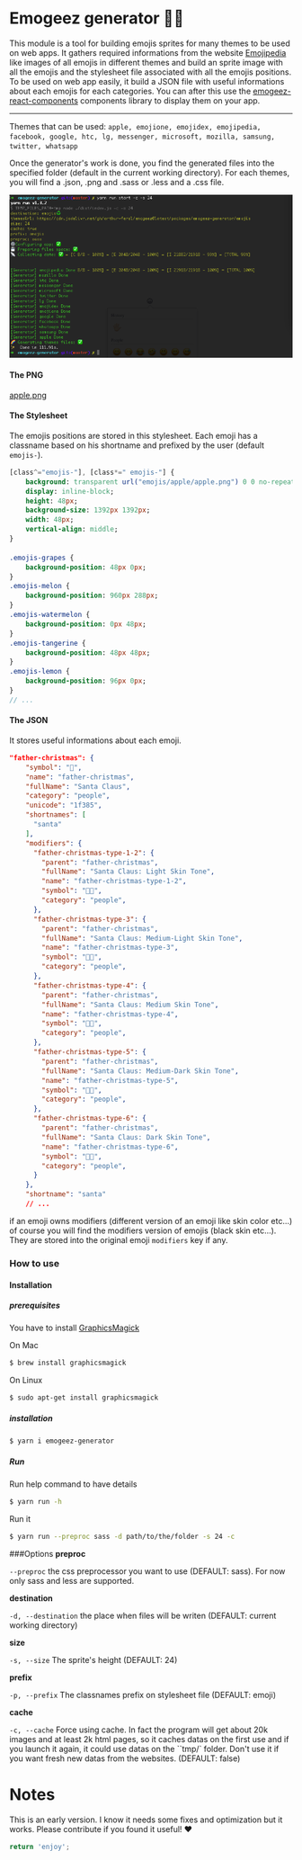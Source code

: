 # Emogeez generator 👷‍♂️

This module is a tool for building emojis sprites for many themes to be used on web apps.
It gathers required informations from the website [Emojipedia](https://emojipedia.org) like images of all emojis in different themes and build an sprite image with all the emojis and the stylesheet file associated with all the emojis positions.
To be used on web app easily, it build a JSON file with useful informations about each emojis for each categories.
You can after this use the [emogeez-react-components](https://github.com/arthur-feral/emogeez/blob/master/packages/emogeez-react-components/README.md) components library to display them on your app.

---
Themes that can be used: `apple, emojione, emojidex, emojipedia, facebook, google, htc, lg, messenger, microsoft, mozilla, samsung, twitter, whatsapp`

Once the generator's work is done, you find the generated files into the specified folder (default in the current working directory).
For each themes, you will find a .json, .png and .sass or .less and a .css file.

![generator](https://github.com/arthur-feral/emogeez/raw/master/packages/emogeez-generator/demo_generator.png)

#### The PNG
[apple.png](https://github.com/arthur-feral/emogeez/raw/master/packages/emogeez-generator/emojis/apple/apple.png)

#### The Stylesheet
The emojis positions are stored in this stylesheet. Each emoji has a classname based on his shortname and prefixed by the user (default `emojis-`).

```sass
[class^="emojis-"], [class*=" emojis-"] {
    background: transparent url("emojis/apple/apple.png") 0 0 no-repeat;
    display: inline-block;
    height: 48px;
    background-size: 1392px 1392px;
    width: 48px;
    vertical-align: middle;
}

.emojis-grapes {
    background-position: 48px 0px;
}
.emojis-melon {
    background-position: 960px 288px;
}
.emojis-watermelon {
    background-position: 0px 48px;
}
.emojis-tangerine {
    background-position: 48px 48px;
}
.emojis-lemon {
    background-position: 96px 0px;
}
// ...
```

#### The JSON
It stores useful informations about each emoji.

```JSON
"father-christmas": {
    "symbol": "🎅",
    "name": "father-christmas",
    "fullName": "Santa Claus",
    "category": "people",
    "unicode": "1f385",
    "shortnames": [
      "santa"
    ],
    "modifiers": {
      "father-christmas-type-1-2": {
        "parent": "father-christmas",
        "fullName": "Santa Claus: Light Skin Tone",
        "name": "father-christmas-type-1-2",
        "symbol": "🎅🏻",
        "category": "people",
      },
      "father-christmas-type-3": {
        "parent": "father-christmas",
        "fullName": "Santa Claus: Medium-Light Skin Tone",
        "name": "father-christmas-type-3",
        "symbol": "🎅🏼",
        "category": "people",
      },
      "father-christmas-type-4": {
        "parent": "father-christmas",
        "fullName": "Santa Claus: Medium Skin Tone",
        "name": "father-christmas-type-4",
        "symbol": "🎅🏽",
        "category": "people",
      },
      "father-christmas-type-5": {
        "parent": "father-christmas",
        "fullName": "Santa Claus: Medium-Dark Skin Tone",
        "name": "father-christmas-type-5",
        "symbol": "🎅🏾",
        "category": "people",
      },
      "father-christmas-type-6": {
        "parent": "father-christmas",
        "fullName": "Santa Claus: Dark Skin Tone",
        "name": "father-christmas-type-6",
        "symbol": "🎅🏿",
        "category": "people",
      }
    },
    "shortname": "santa"
    // ...
```
if an emoji owns modifiers (different version of an emoji like skin color etc...)
of course you will find the modifiers version of emojis (black skin etc...). They are stored into the original emoji `modifiers` key if any.

### How to use

#### Installation 

##### prerequisites

You have to install [GraphicsMagick](http://www.graphicsmagick.org/)

On Mac
```bash
$ brew install graphicsmagick
```

On Linux
```bash
$ sudo apt-get install graphicsmagick
```

##### installation

```bash
$ yarn i emogeez-generator
```

##### Run

Run help command to have details
```bash
$ yarn run -h
```

Run it
```bash
$ yarn run --preproc sass -d path/to/the/folder -s 24 -c
```

###Options
**preproc**

```--preproc``` the css preprocessor you want to use (DEFAULT: sass). For now only sass and less are supported.

**destination**

```-d, --destination``` the place when files will be writen (DEFAULT: current working directory)

**size**

```-s, --size``` The sprite's height (DEFAULT: 24)

**prefix**

```-p, --prefix``` The classnames prefix on stylesheet file (DEFAULT: emoji)

**cache**

```-c, --cache``` Force using cache. In fact the program will get about 20k images and at least 2k html pages, so it caches datas on the first use and if you launch it again, it could use datas on the ``tmp/` folder. Don't use it if you want fresh new datas from the websites. (DEFAULT: false)

# Notes
This is an early version. I know it needs some fixes and optimization but it works.
Please contribute if you found it useful! ❤️

```javascript
return 'enjoy';
```
